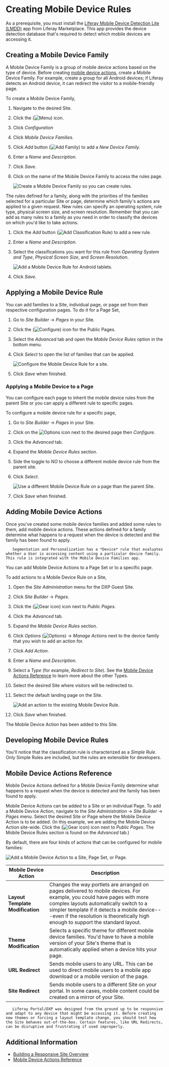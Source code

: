 # Creating Mobile Device Rules

As a prerequisite, you must install the [Liferay Mobile Device Detection Lite (LMDD)](https://web.liferay.com/marketplace/-/mp/application/92831494) app from Liferay Marketplace. This app provides the device detection database that's required to detect which mobile devices are accessing it. 

## Creating a Mobile Device Family

A Mobile Device Family is a group of mobile device actions based on the type of device. Before creating [mobile device actions](#adding-mobile-device-actions), create a Mobile Device Family. For example, create a group for all Android devices; if Liferay detects an Android device, it can redirect the visitor to a mobile-friendly page.

To create a Mobile Device Family,

1. Navigate to the desired Site. 
1. Click the (![Menu](../../images/icon-menu.png)) icon.
1. Click *Configuration*
1. Click *Mobile Device Families*.
1. Click *Add* button (![Add Family](../../images/icon-add.png)) to add a *New Device Family*.
1. Enter a *Name* and *Description*.
1. Click *Save*.
1. Click on the name of the Mobile Device Family to access the rules page.

    ![Create a Mobile Device Family so you can create rules.](./creating-mobile-device-rules/images/mobile-device-families.png)

The rules defined for a family, along with the priorities of the families selected for a particular Site or page, determine which family's actions are applied to a given request. New rules can specify an operating system, rule type, physical screen size, and screen resolution. Remember that you can add as many rules to a family as you need in order to classify the devices on which you'd like to take actions.

1. Click the *Add* button (![Add Classification Rule](../../images/icon-add.png)) to add a new rule.
1. Enter a *Name* and *Description*.
1. Select the classifications you want for this rule from *Operating System and Type*, *Physical Screen Size*, and *Screen Resolution*.

    ![Add a Mobile Device Rule for Android tablets.](creating-mobile-device-rules/images/02.png)

1. Click *Save*.

## Applying a Mobile Device Rule

You can add families to a Site, individual page, or page set from their respective configuration pages. To do it for a Page Set,

1. Go to *Site Builder* &rarr; *Pages* in your Site.
1. Click the (![Configure](../../images/icon-cog.png)) icon for the Public Pages.
1. Select the *Advanced* tab and open the *Mobile Device Rules* option in the bottom menu.
1. Click *Select* to open the list of families that can be applied.

    ![Configure the Mobile Device Rule for a site.](./creating-mobile-device-rules/images/03.png)

1. Click *Save* when finished.

### Applying a Mobile Device to a Page

You can configure each page to inherit the mobile device rules from the parent Site or you can apply a different rule to specific pages.

To configure a mobile device rule for a specific page,

1. Go to *Site Builder* &rarr; *Pages* in your Site.
1. Click on the ![Options](../../images/icon-options.png) icon next to the desired page then *Configure*.
1. Click the *Advanced* tab.
1. Expand the *Mobile Device Rules* section.
1. Side the toggle to *NO* to choose a different mobile device rule from the parent site.
1. Click *Select*.

    ![Use a different Mobile Device Rule on a page than the parent Site.](./creating-mobile-device-rules/images/04.png)

1. Click *Save* when finished.

## Adding Mobile Device Actions

Once you've created some mobile device families and added some rules to them, add mobile device actions. These actions defined for a family determine what happens to a request when the device is detected and the family has been found to apply.

```tip::
   Segmentation and Personalization has a *Device* rule that evaluates whether a User is accessing content using a particular device family. This rule is integrated with the Mobile Device Families app.
```

You can add Mobile Device Actions to a Page Set or to a specific page.

To add actions to a Mobile Device Rule on a Site,

1. Open the *Site Administration* menu for the DXP Guest Site.
1. Click *Site Builder* &rarr; *Pages*.
1. Click the (![Gear icon](../../images/icon-cog.png)) icon next to *Public Pages*.
1. Click the *Advanced* tab.
1. Expand the *Mobile Device Rules* section.
1. Click *Options* (![Options](../../images/icon-actions.png)) &rarr; *Manage Actions* next to the device family that you wish to add an action for.
1. Click *Add Action*.
1. Enter a *Name* and *Description*.
1. Select a *Type* (for example, *Redirect to Site*). See the [Mobile Device Actions Reference](./mobile-device-actions-reference.md) to learn more about the other Types.
1. Select the desired Site where visitors will be redirected to.
1. Select the default landing page on the Site.

    ![Add an action to the existing Mobile Device Rule.](./creating-mobile-device-rules/images/05.png)

1. Click *Save* when finished.

The Mobile Device Action has been added to this Site.

## Developing Mobile Device Rules

You'll notice that the classification rule is characterized as a *Simple Rule*. Only Simple Rules are included, but the rules are extensible for developers.

## Mobile Device Actions Reference

Mobile Device Actions defined for a Mobile Device Family determine what happens to a request when the device is detected and the family has been found to apply.

Mobile Device Actions can be added to a Site or an individual Page. To add a Mobile Device Action, navigate to the *Site Administration* &rarr; *Site Builder* &rarr; *Pages* menu. Select the desired Site or Page where the Mobile Device Action is to be added. (In this example, we are adding the Mobile Device Action site-wide. Click the (![Gear icon](../../images/icon-cog.png)) icon next to *Public Pages*. The Mobile Device Rules section is found on the *Advanced* tab.)

By default, there are four kinds of actions that can be configured for mobile families:

![Add a Mobile Device Action to a Site, Page Set, or Page.](./creating-mobile-device-rules/images/01.png)

| Mobile Device Action | Description |
| --- | --- |
| **Layout Template Modification** | Changes the way portlets are arranged on pages delivered to mobile devices. For example, you could have pages with more complex layouts automatically switch to a simpler template if it detects a mobile device---even if the resolution is theoretically high enough to support the standard layout. |
| **Theme Modification** | Selects a specific theme for different mobile device families. You'd have to have a mobile version of your Site's theme that is automatically applied when a device hits your page. |
| **URL Redirect** | Sends mobile users to any URL. This can be used to direct mobile users to a mobile app download or a mobile version of the page. |
| **Site Redirect** | Sends mobile users to a different Site on your portal. In some cases, mobile content could be created on a mirror of your Site. |

```tip::
   Liferay Portal/DXP was designed from the ground up to be responsive and adapt to any device that might be accessing it. Before creating new themes or forcing a layout template change, you should test how the Site behaves out-of-the-box. Certain features, like URL Redirects, can be disruptive and frustrating if used improperly.
```

## Additional Information

* [Building a Responsive Site Overview](./building-a-responsive-site-overview.md)
* [Mobile Device Actions Reference](./mobile-device-actions-reference.md)
